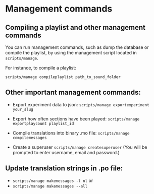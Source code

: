 # Management commands

## Compiling a playlist and other management commands
You can run management commands, such as dump the database or compile the playlist, by using the management script located in `scripts/manage`.

For instance, to compile a playlist:

`scripts/manage compileplaylist path_to_sound_folder`

## Other important management commands:

- Export experiment data to json: `scripts/manage exportexperiment your_slug`

- Export how often sections have been played: `scripts/manage exportplaycount playlist_id`

- Compile translations into binary .mo file: `scripts/manage compilemessages`

- Create a superuser `scripts/manage createsuperuser` (You will be prompted to enter username, email and password.)

## Update translation strings in .po file:
- `scripts/manage makemessages -l nl` or
- `scripts/manage makemessages --all`
